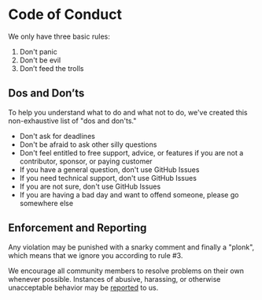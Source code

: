 # Code of Conduct

We only have three basic rules:

1. Don't panic
2. Don't be evil
3. Don’t feed the trolls

## Dos and Don’ts ##

To help you understand what to do and what not to do, we've 
created this non-exhaustive list of "dos and don'ts."

- Don't ask for deadlines
- Don't be afraid to ask other silly questions
- Don't feel entitled to free support, advice, or features if you are not a contributor, sponsor, or paying customer
- If you have a general question, don't use GitHub Issues
- If you need technical support, don't use GitHub Issues
- If you are not sure, don't use GitHub Issues
- If you are having a bad day and want to offend someone, please go somewhere else

## Enforcement and Reporting ##

Any violation may be punished with a snarky comment and finally a "plonk",
which means that we ignore you according to rule #3.

We encourage all community members to resolve problems on their own whenever 
possible. Instances of abusive, harassing, or otherwise unacceptable behavior 
may be [reported](https://photoprism.app/contact) to us.
